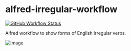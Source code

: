 # alfred-irregular-workflow

[![GitHub Workflow Status](https://github.com/melihovv/alfred-irregular-workflow/workflows/Default/badge.svg)](https://github.com/melihovv/alfred-irregular-workflow/actions)

Alfred workflow to show forms of English irregular verbs.

![image](https://user-images.githubusercontent.com/8608721/90322458-5771fb00-df65-11ea-8ed4-09d43c347074.png)
